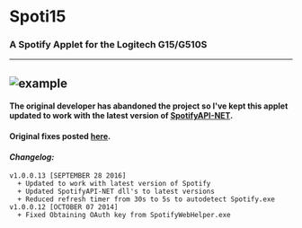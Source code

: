 # Spoti15
### A Spotify Applet for the Logitech G15/G510S

---
![example](http://i.imgur.com/ocqw7Mq.jpg)
---
#### The original developer has abandoned the project so I've kept this applet updated to work with the latest version of [SpotifyAPI-NET](https://github.com/JohnnyCrazy/SpotifyAPI-NET).
#### Original fixes posted [here](http://www.g15-applets.de/spotify-applet-t8443.html).

#### *Changelog:*
```
v1.0.0.13 [SEPTEMBER 28 2016]
  + Updated to work with latest version of Spotify
  + Updated SpotifyAPI-NET dll's to latest versions
  + Reduced refresh timer from 30s to 5s to autodetect Spotify.exe
v1.0.0.12 [OCTOBER 07 2014]
  + Fixed Obtaining OAuth key from SpotifyWebHelper.exe
```
